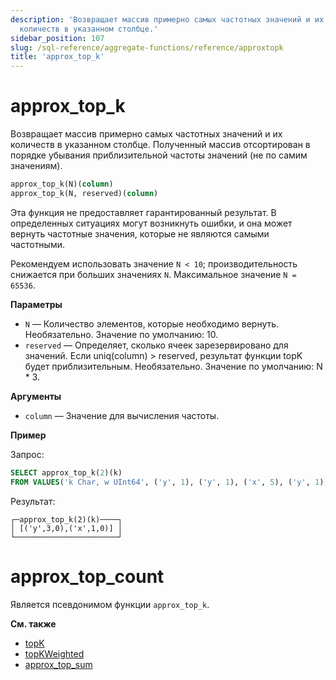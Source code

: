 ```yaml
---
description: 'Возвращает массив примерно самых частотных значений и их
  количеств в указанном столбце.'
sidebar_position: 107
slug: /sql-reference/aggregate-functions/reference/approxtopk
title: 'approx_top_k'
---
```



# approx_top_k

Возвращает массив примерно самых частотных значений и их количеств в указанном столбце. Полученный массив отсортирован в порядке убывания приблизительной частоты значений (не по самим значениям).

```sql
approx_top_k(N)(column)
approx_top_k(N, reserved)(column)
```

Эта функция не предоставляет гарантированный результат. В определенных ситуациях могут возникнуть ошибки, и она может вернуть частотные значения, которые не являются самыми частотными.

Рекомендуем использовать значение `N < 10`; производительность снижается при больших значениях `N`. Максимальное значение `N = 65536`.

**Параметры**

- `N` — Количество элементов, которые необходимо вернуть. Необязательно. Значение по умолчанию: 10.
- `reserved` — Определяет, сколько ячеек зарезервировано для значений. Если uniq(column) > reserved, результат функции topK будет приблизительным. Необязательно. Значение по умолчанию: N * 3.

**Аргументы**

- `column` — Значение для вычисления частоты.

**Пример**

Запрос:

```sql
SELECT approx_top_k(2)(k)
FROM VALUES('k Char, w UInt64', ('y', 1), ('y', 1), ('x', 5), ('y', 1), ('z', 10));
```

Результат:

```text
┌─approx_top_k(2)(k)────┐
│ [('y',3,0),('x',1,0)] │
└───────────────────────┘
```


# approx_top_count

Является псевдонимом функции `approx_top_k`.

**См. также**

- [topK](../../../sql-reference/aggregate-functions/reference/topk.md)
- [topKWeighted](../../../sql-reference/aggregate-functions/reference/topkweighted.md)
- [approx_top_sum](../../../sql-reference/aggregate-functions/reference/approxtopsum.md)

